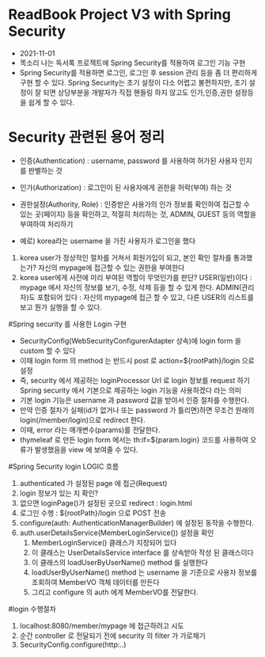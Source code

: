 # ReadBook Project V3 with Spring Security

* 2021-11-01
* 똑소리 나는 독서록 프로젝트에 Spring Security를 적용하여 로그인 기능 구현
* Spring Security를 적용하면 로그인, 로그인 후 session 관리 등을 좀 더 편리하게 구현 할 수 있다.
  Spring Security는 초기 설정이 다소 어렵고 불편하지만, 초기 설정이 잘 되면 상당부분을 개발자가 직접
  핸들링 하지 않고도 인가,인증,권한 설정등을 쉽게 할 수 있다.


# Security 관련된 용어 정리
* 인증(Authentication) : username, password 를 사용하여 허가된 사용자 인지를 판별하는 것
* 인가(Authorization) : 로그인이 된 사용자에게 권한을 허락(부여) 하는 것
* 권한설정(Authority, Role) : 인증받은 사용가의 인가 정보를 확인하여 접근할 수 있는 곳(페이지) 등을
  확인하고, 적절히 처리하는 것, ADMIN, GUEST 등의 역할을 부여하여 처리하기

* 예로) korea라는 username 을 가진 사용자가 로그인을 했다
1. korea user가 정상적인 절차를 거쳐서 회원가입이 되고, 본인 확인 절차를 통과했는가?
   자신의 mypage에 접근할 수 있는 권한을 부여한다
2. korea user에게 사전에 미리 부여된 역할이 무엇인가를 판단?
   USER(일반)이다 : mypage 에서 자신의 정보를 보기, 수정, 삭제 등을 할 수 있게 한다.
   ADMIN(관리자)도 포함되어 있다 : 자신의 mypage에 접근 할 수 있고, 다른 USER의 리스트를 보고
   뭔가 실행을 할 수 있다.

#Spring security 를 사용한 Login 구현
* SecurityConfig(WebSecurityConfigurerAdapter 상속)에 login form 을 custom 할 수 있다
* 이때 login form 의 method 는 반드시 post 로 action=${rootPath}/login 으로 설정
* 즉, security 에서 제공하는 loginProcessor Url 로 login 정보를 request 하기
Spring security 에서 기본으로 제공하는 login 기능을 사용하겠다 라는 의미
* 기본 login 기능은 username 과 password 값을 받아서 인증 절차를 수행한다.
* 만약 인증 절차가 실패(id가 없거나 또는 password 가 틀리면)하면 무조건 원래의 login(/member/login)으로 redirect 한다.
* 이때, error 라는 매개변수(params)를 전달한다.
* thymeleaf 로 만든 login form 에서는 th:if=${param.login} 코드를 사용하여
    오류가 발생했음을 view 에 보여줄 수 있다.

#Spring Security login LOGIC 흐름
1. authenticated 가 설정된 page 에 접근(Request)
2. login 정보가 있는 지 확인?
3. 없으면 loginPage()가 설정된 곳으로 redirect : login.html
4. 로그인 수행 : ${rootPath}/login 으로 POST 전송
5. configure(auth: AuthenticationManagerBuilder) 에 설정된 동작을 수행한다.
6. auth.userDetailsService(MemberLoginService()) 설정을 확인
    1. MemberLoginService() 클래스가 지정되어 있다 
    2. 이 클래스는 UserDetailsService interface 를 상속받아 작성 된 클래스이다
    3. 이 클래스의 loadUserByUserName() method 를 실행한다
    4. loadUserByUserName() method 는 username 을 기준으로 사용자 정보를 조회하여 MemberVO 객체 데이터를 만든다
    5. 그리고 configure 의 auth 에게 MemberVO를 전달한다.

#login 수행절차
1. localhost:8080/member/mypage 에 접근하려고 시도
2. 순간 controller 로 전달되기 전에 security 의 filter 가 가로채기
3. SecurityConfig.configure(http:..)